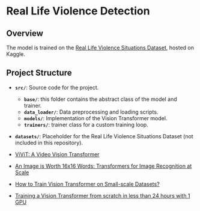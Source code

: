 
# Real Life Violence Detection

## Overview
The model is trained on the <a href="https://www.kaggle.com/datasets/mohamedmustafa/real-life-violence-situations-dataset/">Real Life Violence Situations Dataset</a>, hosted on Kaggle.

## Project Structure

- **`src/`**: Source code for the project.
  - **`base/`**: this folder contains the abstract class of the model and trainer.
  - **`data_loader/`**: Data preprocessing and loading scripts.
  - **`models/`**: Implementation of the Vision Transformer model.
  - **`trainers/`**: trainer class for a custom training loop.
- **`datasets/`**: Placeholder for the Real Life Violence Situations Dataset (not included in this repository).



- <a href="https://arxiv.org/abs/2103.15691">ViViT: A Video Vision Transformer</a>
- <a href="https://arxiv.org/abs/2010.11929">An Image is Worth 16x16 Words: Transformers for Image Recognition at Scale</a>
- <a href="https://arxiv.org/abs/2210.07240">How to Train Vision Transformer on Small-scale Datasets?</a>
- <a href="https://arxiv.org/abs/2211.05187">Training a Vision Transformer from scratch in less than 24 hours with 1 GPU</a>
